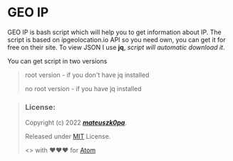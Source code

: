 # GEO IP
                                              
GEO IP is bash script which will help you to get information about IP.
The script is based on ipgeolocation.io API so you need own, you can get it for free on their site.
To view JSON I use **jq**, *script will automatic download it*.

You can get script in two versions
  > root version - if you don't have jq installed
  > 
  > no root version - if you have jq installed

> ### License:
> Copyright (c) 2022 ***[mateuszk0pa](https://github.com/mateuszk0pa)***.
>
> Released under [MIT](https://choosealicense.com/licenses/mit/) License.
>
> <> with ❤❤❤ for [Atom](https://atom.io)

